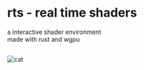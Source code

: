 # rts - real time shaders

a interactive shader environment  
made with rust and wgpu

##
![cat](https://github.com/austinStotts/rts/assets/33228131/908dcfeb-553b-44be-9dd3-2562f1cd5dd1)



